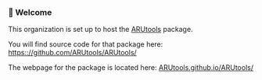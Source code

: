 ### 👋 Welcome

This organization is set up to host the [ARUtools](https://github.com/ARUtools/ARUtools/) package. 

You will find source code for that package here: 
    [https:://github.com/ARUtools/ARUtools/](https://github.com/ARUtools/ARUtools/) 

The webpage for the package is located here: 
  [ARUtools.github.io/ARUtools/](https://ARUtools.github.io/ARUtools/)


